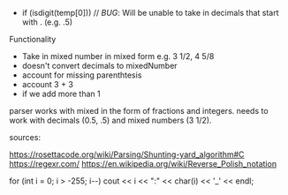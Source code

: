 - if (isdigit(temp[0])) // *BUG*: Will be unable to take in decimals that start with . (e.g. .5)

Functionality

- Take in mixed number in mixed form e.g. 3 1/2, 4 5/8
- doesn't convert decimals to mixedNumber
- account for missing parenthtesis
- account 3 + 3
- if we add more than 1

parser works with mixed in the form of fractions and integers.
needs to work with decimals (0.5, .5) and mixed numbers (3 1/2).


sources:

https://rosettacode.org/wiki/Parsing/Shunting-yard_algorithm#C
https://regexr.com/
https://en.wikipedia.org/wiki/Reverse_Polish_notation


for (int i = 0; i > -255; i--)
    cout << i << ":" << char(i) << '_'
        << endl;
